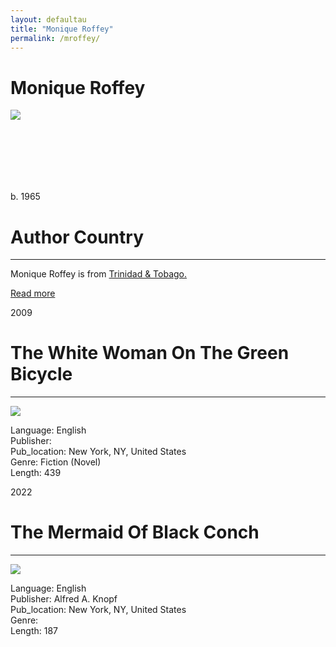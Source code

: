 ```yaml
---
layout: defaultau
title: "Monique Roffey"
permalink: /mroffey/
---
```

<!-- partial:index.partial.html -->
<div class="content">
     <h1>Monique Roffey</h1>
    <div class="quote">
        <div><img src="http://t3.gstatic.com/licensed-image?q=tbn:ANd9GcQ9EmSlEVMcvVCS-mGpDMRt3HdnmhcwAYM8Cv9zOSIY2ZVM5CptBUWsl-pgXPmokuft1-MDf6b2TNlXGPY" class="logo"></div>
    </div>
    <div class="timeline">
        <div style="padding-bottom:100px;"></div>
        <div class="block">
             <div class="date right"><p class="right">b. 1965</p></div>
            <div class="dot"></div>
            <div class="left first">
            <div class="author_country">
                <h1>Author Country</h1><hr>
          <div class="aclocation">  <p>Monique Roffey is from <a href="{{ site.baseurl }}/3">Trinidad & Tobago.</a></p></div>
              <div class="acreadmore">  <a href="https://en.wikipedia.org/wiki/Monique_Roffey" target="_blank">Read more</a></div>
            </div>
            </div>
        <div class="block">
            <div class="date left"><p class="left">2009</p></div>
            <div class="dot"></div>
            <div class="right hide">
                <h1>The White Woman On The Green Bicycle</h1><hr>
                <p><img src="https://m.media-amazon.com/images/I/51nKQomDerL._SY291_BO1,204,203,200_QL40_FMwebp_.jpg"></p>
                <p>
                Language: English<br/>
                Publisher: <br/>
                Pub_location: New York, NY, United States<br/>
                Genre: Fiction (Novel)<br/>
                Length: 439<br/>                   </p>
            </div>
        </div>
       <div class="block">
            <div class="date right"><p class="right">2022</p></div>
            <div class="dot"></div>
            <div class="left hide">
                <h1>The Mermaid Of Black Conch</h1><hr>
                <p><img src="https://m.media-amazon.com/images/I/516qvKt7pXL._SX326_BO1,204,203,200_.jpg"></p>
                <p>
                Language: English<br/>
                Publisher: Alfred A. Knopf<br/>
                Pub_location: New York, NY, United States<br/>
                Genre: <br/>
                Length: 187<br/>                   </p>
            </div>
        </div>
  <!-- partial -->
<script src='https://cdnjs.cloudflare.com/ajax/libs/jquery/3.1.1/jquery.min.js'></script><script  src="{{ site.baseurl }}/assets/js/authorscript.js"></script>